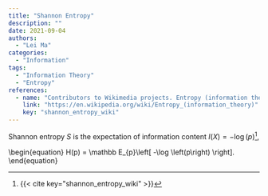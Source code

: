 ```yaml
---
title: "Shannon Entropy"
description: ""
date: 2021-09-04
authors:
  - "Lei Ma"
categories:
  - "Information"
tags:
  - "Information Theory"
  - "Entropy"
references:
  - name: "Contributors to Wikimedia projects. Entropy (information theory). In: Wikipedia [Internet]. 29 Aug 2021 [cited 4 Sep 2021]. Available: https://en.wikipedia.org/wiki/Entropy_(information_theory)"
    link: "https://en.wikipedia.org/wiki/Entropy_(information_theory)"
    key: "shannon_entropy_wiki"
---
```



Shannon entropy $S$ is the expectation of information content $I(X)=-\log \left(p\right)$[^shannon_entropy_wiki],

\begin{equation}
H(p) = \mathbb E_{p}\left[ -\log \left(p\right) \right].
\end{equation}



[^shannon_entropy_wiki]: {{< cite key="shannon_entropy_wiki" >}}
